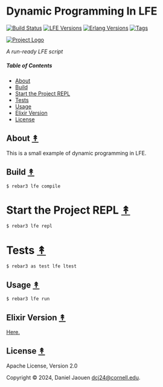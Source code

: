 # Dynamic Programming In LFE

[![Build Status][gh-actions-badge]][gh-actions]
[![LFE Versions][lfe-badge]][lfe]
[![Erlang Versions][erlang-badge]][version]
[![Tags][github-tags-badge]][github-tags]

[![Project Logo][logo]][logo-large]

*A run-ready LFE script*

##### Table of Contents

* [About](#about-)
* [Build](#build-)
* [Start the Project REPL](#start-the-project-repl-)
* [Tests](#tests-)
* [Usage](#usage-)
* [Elixir Version](#elixir-version-)
* [License](#license-)

## About [&#x219F;](#table-of-contents)

This is a small example of dynamic programming in LFE.

## Build [&#x219F;](#table-of-contents)

```shell
$ rebar3 lfe compile
```

# Start the Project REPL [&#x219F;](#table-of-contents)

```shell
$ rebar3 lfe repl
```

# Tests [&#x219F;](#table-of-contents)

```shell
$ rebar3 as test lfe ltest
```

## Usage [&#x219F;](#table-of-contents)

```shell
$ rebar3 lfe run
```

## Elixir Version [&#x219F;](#table-of-contents)
[Here.](https://github.com/danieljaouen/dynamic-programming-in-elixir)

## License [&#x219F;](#table-of-contents)

Apache License, Version 2.0

Copyright © 2024, Daniel Jaouen <dcj24@cornell.edu>.

[//]: ---Named-Links---

[logo]: https://avatars1.githubusercontent.com/u/3434967?s=250
[logo-large]: https://avatars1.githubusercontent.com/u/3434967
[github]: https://github.com/danieljaouen/dynamic-programming-in-lfe
[gitlab]: https://gitlab.com/danieljaouen/dynamic-programming-in-lfe
[gh-actions-badge]: https://github.com/danieljaouen/dynamic-programming-in-lfe/actions/workflows/cicd.yml/badge.svg
[gh-actions]: https://github.com/danieljaouen/dynamic-programming-in-lfe/actions/workflows/cicd.yml
[lfe]: https://github.com/lfe/lfe
[lfe-badge]: https://img.shields.io/badge/lfe-2.1-blue.svg
[erlang-badge]: https://img.shields.io/badge/erlang-21%20to%2026-blue.svg
[version]: https://github.com/danieljaouen/dynamic-programming-in-lfe/blob/main/.github/workflows/cicd.yml
[github-tags]: https://github.com/danieljaouen/dynamic-programming-in-lfe/tags
[github-tags-badge]: https://img.shields.io/github/tag/danieljaouen/dynamic-programming-in-lfe.svg
[github-downloads]: https://img.shields.io/github/downloads/danieljaouen/dynamic-programming-in-lfe/total.svg
